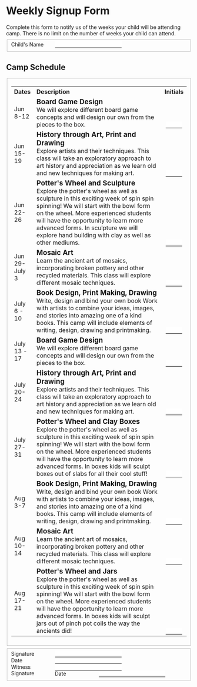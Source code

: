 <style> 
    body { width: 8.5in; height: 11in; }
    label  {
        width: 8em;
        float: left;
        margin-right: 0.5em;
        display: block;
    }
    input { 
        border: 0px;
        border-bottom: 1px solid;
    }
    p { margin: 0px;}
    
    legend { font-size: 125%; font-weight: bold;}
    #mother_info {
        width: 4in;
        float: left;            
    }
    #father_info { 
        width: 4in;
        float: right;
    }
    fieldset { margin-top: 1ex; border: 1px solid silver }
    th { text-align: left;}
    td { margin-top: 5em;}
    h3 { margin: 0px;}
    
</style>

# Weekly Signup Form

Complete this form to notify us of the weeks your child will be attending
camp. There is no limit on the number of weeks your child can attend.

<fieldset>
<label for="child's_name">Child's Name</label>
<input type="text" name="child's_name" value="" id="child's_name">
</fieldset>

## Camp Schedule
<fieldset>
<table width="90%">
    <tr>
        <th>Dates</th>
        <th>Description</th>
        <th style="text-align: center">Initials</th>
    </tr>
    <tr>
        <td>Jun 8-12</td>
        <td style="width: 30em">
            <h3>Board Game Design</h3>
            <p> We will explore different board game concepts and will design
            our own from the pieces to the box. </p>
        </td>
        <td valign="bottom" align="center"><input type="text" name="inital" value="" size="3" id="inital"></td>
    </tr>
    <tr>
        <td>Jun 15-19</td>
        <td style="width: 30em">
            <h3>History through Art, Print and Drawing</h3>
            <p>Explore artists and their techniques. This class will take an
            exploratory approach to art history and appreciation as we learn
            old and new techniques for making art. </p>
        </td>
        <td valign="bottom" align="center"><input type="text" name="inital" value="" size="3" id="inital"></td>
    </tr>
    <tr>
        <td>Jun 22-26</td>
        <td style="width: 30em">
            <h3>Potter's Wheel and Sculpture</h3>
            <p> Explore the potter's wheel as well as sculpture in this
            exciting week of spin spin spinning! We will start with the bowl
            form on the wheel. More experienced students will have the
            opportunity to learn more advanced forms. In sculpture we will
            explore hand building with clay as well as other mediums. </p>
        </td>
        <td valign="bottom" align="center"><input type="text" name="inital" value="" size="3" id="inital"></td>
    </tr>
    <tr>
        <td>Jun 29-July 3</td>
        <td style="width: 30em">
            <h3>Mosaic Art</h3>
            <p> Learn the ancient art of mosaics, incorporating broken pottery
            and other recycled materials. This class will explore different
            mosaic techniques.</p>
        </td>
        <td valign="bottom" align="center"><input type="text" name="inital" value="" size="3" id="inital"></td>
    </tr>
    <tr>
        <td>July 6 - 10</td>
        <td style="width: 30em">
            <h3>Book Design, Print Making, Drawing</h3>
            <p>Write, design and bind your own book Work with artists to combine
            your ideas, images, and stories into amazing one of a kind books.
            This camp will include elements of writing, design, drawing and
            printmaking.</p>
        </td>
        <td valign="bottom" align="center"><input type="text" name="inital" value="" size="3" id="inital"></td>
    </tr>   
    <tr>
        <td>July 13 - 17</td>
        <td style="width: 30em">
            <h3>Board Game Design</h3>
            <p> We will explore different board game concepts and will design
            our own from the pieces to the box. </p>
        </td>
        <td valign="bottom" align="center"><input type="text" name="inital" value="" size="3" id="inital"></td>
    </tr>   
    <tr>
        <td>July 20-24</td>
        <td style="width: 30em">
            <h3>History through Art, Print and Drawing</h3>
            <p>Explore artists and their techniques. This class will take an
            exploratory approach to art history and appreciation as we learn
            old and new techniques for making art. </p>
        </td>
        <td valign="bottom" align="center"><input type="text" name="inital" value="" size="3" id="inital"></td>
    </tr>     
    <tr>
        <td>July 27-31</td>
        <td style="width: 30em">
            <h3>Potter's Wheel and Clay Boxes</h3>
            <p> Explore the potter's wheel as well as sculpture in this
            exciting week of spin spin spinning! We will start with the bowl
            form on the wheel. More experienced students will have the
            opportunity to learn more advanced forms. In boxes kids will
            sculpt boxes out of slabs for all their cool stuff! </p>
        </td>
        <td valign="bottom" align="center"><input type="text" name="inital" value="" size="3" id="inital"></td>
    </tr>     
    <tr>
        <td>Aug 3-7</td>
        <td style="width: 30em">
            <h3>Book Design, Print Making, Drawing</h3>
            <p>Write, design and bind your own book Work with artists to combine
            your ideas, images, and stories into amazing one of a kind books.
            This camp will include elements of writing, design, drawing and
            printmaking.</p>
        </td>
        <td valign="bottom" align="center"><input type="text" name="inital" value="" size="3" id="inital"></td>
    </tr>
    <tr>
        <td>Aug 10-14</td>
        <td style="width: 30em">
            <h3>Mosaic Art</h3>
            <p> Learn the ancient art of mosaics, incorporating broken pottery
            and other recycled materials. This class will explore different
            mosaic techniques.</p>
        </td>
        <td valign="bottom" align="center"><input type="text" name="inital" value="" size="3" id="inital"></td>
    </tr> 
    <tr>
        <td>Aug 17-21</td>
        <td style="width: 30em">
            <h3>Potter's Wheel and Jars</h3>
            <p> Explore the potter's wheel as well as sculpture in this
            exciting week of spin spin spinning! We will start with the bowl
            form on the wheel. More experienced students will have the
            opportunity to learn more advanced forms. In boxes kids will
            sculpt jars out of pinch pot coils the way the ancients did! </p>
        </td>
        <td valign="bottom" align="center"><input type="text" name="inital" value="" size="3" id="inital"></td>
    </tr>   
</table>
</fieldset>
<fieldset>
<p><label for="signature">Signature</label><input type="text/submit/hidden/button" name="signature" value="" id="signature"></p>
<p><label for="date">Date</label><input type="text/submit/hidden/button" name="date" value="" id="date"></p>
<p><label for="witness">Witness Signature</label><input type="text/submit/hidden/button" name="witness" value="" id="witness"></p>
<p><label for="date">Date</label><input type="text/submit/hidden/button" name="date" value="" id="date"></p>
</fieldset>